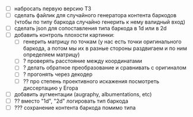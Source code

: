 - [ ] набросать первую версию ТЗ
- [ ] сделать файлик для случайного генератора контента баркодов (чтобы по типу баркода случайно генерить к нему валидный вход)
- [ ] сделать json для сопоставления типа баркода в 1d или в 2d
- [ ] добавить контроль плохости картинки:
    - [ ] генерить матрицу по точкам (у нас есть точки оригинального баркода, а потом мы их в разные стороны раздвигаем и по ним определяем матрицу)
    - [ ] ? проверять расстояние между координатами
    - [ ] ? делать обратное преобразование и сравнивать с оригиналом
    - [ ] ? прогонять через декодер
    - [ ] ?? про степень проективного искажения посмотреть диссертацию у Егора
- [ ] добавить аугментации (augraphy, albumentations, etc)
- [ ] ?? вместо "1d", "2d" логировать тип баркода
- [ ] ??? сохранение контента баркода помимо типа 